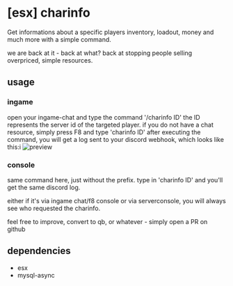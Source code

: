 # [esx] charinfo
Get informations about a specific players inventory, loadout, money and much more with a simple command.

we are back at it - back at what?
back at stopping people selling overpriced, simple resources.

## usage
### ingame
open your ingame-chat and type the command '/charinfo ID'
the ID represents the server id of the targeted player.
if you do not have a chat resource, simply press F8 and type 'charinfo ID'
after executing the command, you will get a log sent to your discord webhook, which looks like this:i
![preview](https://media.discordapp.net/attachments/1032645376819339345/1067427072835862538/image.png?width=536&height=689)

### console
same command here, just without the prefix. type in 'charinfo ID' and you'll get the same discord log.

either if it's via ingame chat/f8 console or via serverconsole, you will always see who requested the charinfo.

feel free to improve, convert to qb, or whatever - simply open a PR on github

## dependencies
- esx
- mysql-async
